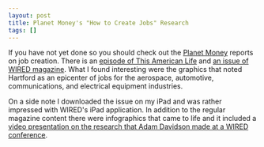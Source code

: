 ```yaml
---
layout: post
title: Planet Money's "How to Create Jobs" Research
tags: []
---
```

If you have not yet done so you should check out the <a href="http://www.npr.org/blogs/money/">Planet Money</a> reports on job creation. There is an <a href="http://www.thisamericanlife.org/radio-archives/episode/435/how-to-create-a-job">episode of This American Life</a> and <a href="http://www.wired.com/magazine/2011/05/ff_jobsessay/">an issue of WIRED magazine</a>. What I found interesting were the graphics that noted Hartford as an epicenter of jobs for the aerospace, automotive, communications, and electrical equipment industries.

On a side note I downloaded the issue on my iPad and was rather impressed with WIRED's iPad application. In addition to the regular magazine content there were infographics that came to life and it included a <a href="http://fora.tv/2011/05/03/Planet_Moneys_Adam_Davidson_Smart_Jobs">video presentation on the research that Adam Davidson made at a WIRED conference</a>.
